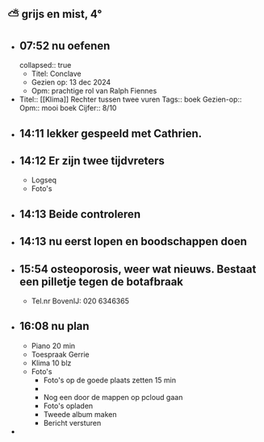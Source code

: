 ## ⛅ grijs en mist, 4°
- ## 07:52 nu oefenen
  collapsed:: true
	- Titel: Conclave
	- Gezien op: 13 dec 2024
	- Opm: prachtige rol van Ralph Fiennes
- Titel:: [[Klima]] Rechter tussen twee vuren
  Tags:: boek
  Gezien-op:: 
  Opm:: mooi boek
  Cijfer:: 8/10
- ## 14:11 lekker gespeeld met Cathrien.
- ## 14:12 Er zijn twee tijdvreters
	- Logseq
	- Foto's
- ## 14:13 Beide controleren
- ## 14:13 nu eerst lopen en boodschappen doen
- ## 15:54 osteoporosis, weer wat nieuws. Bestaat een pilletje tegen de botafbraak
	- Tel.nr BovenIJ: 020 6346365
- ## 16:08 nu plan
	- Piano 20 min
	- Toespraak Gerrie
	- Klima 10 blz
	- Foto's
		- Foto's op de goede plaats zetten 15 min
		-
		- Nog een door de mappen op pcloud gaan
		- Foto's opladen
		- Tweede album maken
		- Bericht versturen
-